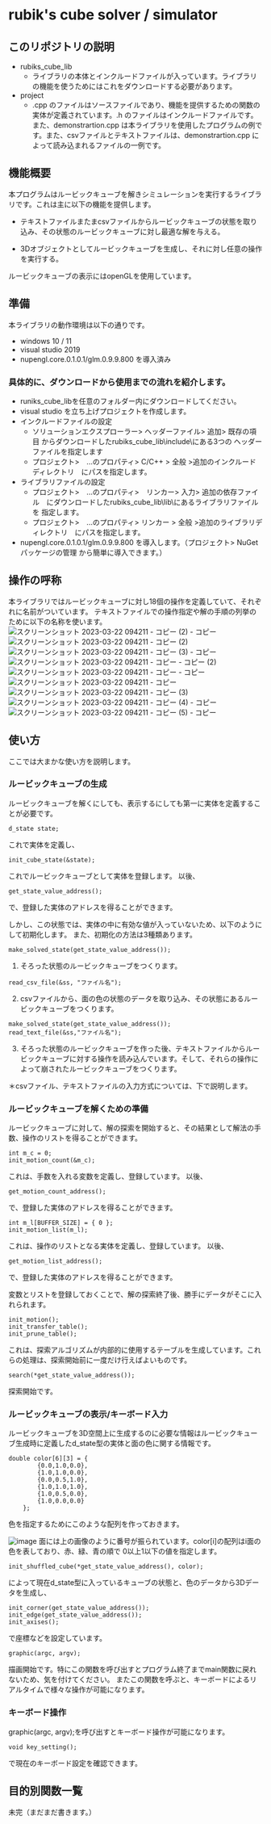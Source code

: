 # rubik's cube solver / simulator

## このリポジトリの説明
* rubiks_cube_lib
  * ライブラリの本体とインクルードファイルが入っています。ライブラリの機能を使うためにはこれをダウンロードする必要があります。
* project
  * .cpp のファイルはソースファイルであり、機能を提供するための関数の実体が定義されています。.h のファイルはインクルードファイルです。
  また、demonstrartion.cpp は本ライブラリを使用したプログラムの例です。また、csvファイルとテキストファイルは、demonstrartion.cpp に
  よって読み込まれるファイルの一例です。
## 機能概要

本プログラムはルービックキューブを解きシミュレーションを実行するライブラリです。これは主に以下の機能を提供します。

* テキストファイルまたまcsvファイルからルービックキューブの状態を取り込み、その状態のルービックキューブに対し最適な解を与える。

* 3Dオブジェクトとしてルービックキューブを生成し、それに対し任意の操作を実行する。

ルービックキューブの表示にはopenGLを使用しています。

## 準備

本ライブラリの動作環境は以下の通りです。
* windows 10 / 11
* visual studio 2019
* nupengl.core.0.1.0.1/glm.0.9.9.800 を導入済み

### 具体的に、ダウンロードから使用までの流れを紹介します。

* runiks_cube_libを任意のフォルダー内にダウンロードしてください。
* visual studio を立ち上げプロジェクトを作成します。
* インクルードファイルの設定
  * ソリューションエクスプローラー> ヘッダーファイル> 追加> 既存の項目 からダウンロードしたrubiks_cube_lib\include\にある3つの
  ヘッダーファイルを指定します
  * プロジェクト>　...のプロパティ> C/C++ > 全般 >追加のインクルードディレクトリ　にパスを指定します。
* ライブラリファイルの設定
  * プロジェクト>　...のプロパティ>　リンカー> 入力> 追加の依存ファイル　にダウンロードしたrubiks_cube_lib\lib\にあるライブラリファイルを
  指定します。
  * プロジェクト>　...のプロパティ> リンカー > 全般 >追加のライブラリディレクトリ　にパスを指定します。
* nupengl.core.0.1.0.1/glm.0.9.9.800 を導入します。（プロジェクト> NuGetパッケージの管理 から簡単に導入できます。）
## 操作の呼称

本ライブラリではルービックキューブに対し18個の操作を定義していて、それぞれに名前がついています。
テキストファイルでの操作指定や解の手順の列挙のために以下の名称を使います。
![スクリーンショット 2023-03-22 094211 - コピー (2) - コピー](https://user-images.githubusercontent.com/123747386/226789689-7c2956ba-487d-4742-abc9-afa17605c84a.png)
![スクリーンショット 2023-03-22 094211 - コピー (2)](https://user-images.githubusercontent.com/123747386/226789722-a3f18efc-6403-477b-8466-733752f93e11.png)
![スクリーンショット 2023-03-22 094211 - コピー (3) - コピー](https://user-images.githubusercontent.com/123747386/226789730-295569f2-25b5-453a-a670-af6c8ef7bb59.png)
![スクリーンショット 2023-03-22 094211 - コピー - コピー (2)](https://user-images.githubusercontent.com/123747386/226793400-263b9682-4692-4933-a7fb-86e2398dd212.png)
![スクリーンショット 2023-03-22 094211 - コピー - コピー](https://user-images.githubusercontent.com/123747386/226793428-f30d52be-f583-49bd-8d9a-133fea09c5d2.png)
![スクリーンショット 2023-03-22 094211 - コピー](https://user-images.githubusercontent.com/123747386/226793457-d35b2d02-618b-44c0-bc4f-2d00fe8cbcb9.png)
![スクリーンショット 2023-03-22 094211 - コピー (3)](https://user-images.githubusercontent.com/123747386/226793569-05cea50f-0386-42a3-aa6c-d0b666726358.png)
![スクリーンショット 2023-03-22 094211 - コピー (4) - コピー](https://user-images.githubusercontent.com/123747386/226793583-87fc9362-ffb4-438c-9dd0-d0a0bb304da5.png)
![スクリーンショット 2023-03-22 094211 - コピー (5) - コピー](https://user-images.githubusercontent.com/123747386/226793592-294ca6da-56fa-4c5d-ab0b-2c5f5b608f34.png)

## 使い方
ここでは大まかな使い方を説明します。
### ルービックキューブの生成
ルービックキューブを解くにしても、表示するにしても第一に実体を定義することが必要です。
```
d_state state;
```
これで実体を定義し、
```
init_cube_state(&state);
```
これでルービックキューブとして実体を登録します。
以後、
```
get_state_value_address();
```
で、登録した実体のアドレスを得ることができます。

しかし、この状態では、実体の中に有効な値が入っていないため、以下のようにして初期化します。
また、初期化の方法は3種類あります。
```
make_solved_state(get_state_value_address());
```
1. そろった状態のルービックキューブをつくります。
```
read_csv_file(&ss, "ファイル名");
```
2. csvファイルから、面の色の状態のデータを取り込み、その状態にあるルービックキューブをつくります。
```
make_solved_state(get_state_value_address());
read_text_file(&ss,"ファイル名");
```
3. そろった状態のルービックキューブを作った後、テキストファイルからルービックキューブに対する操作を読み込んでいます。そして、それらの操作によって崩されたルービックキューブをつくります。

＊csvファイル、テキストファイルの入力方式については、下で説明します。

### ルービックキューブを解くための準備
ルービックキューブに対して、解の探索を開始すると、その結果として解法の手数、操作のリストを得ることができます。
```
int m_c = 0;
init_motion_count(&m_c);
```
これは、手数を入れる変数を定義し、登録しています。
以後、
```
get_motion_count_address();
```
で、登録した実体のアドレスを得ることができます。

```
int m_l[BUFFER_SIZE] = { 0 };
init_motion_list(m_l);
```
これは、操作のリストとなる実体を定義し、登録しています。
以後、
```
get_motion_list_address();
```
で、登録した実体のアドレスを得ることができます。

変数とリストを登録しておくことで、解の探索終了後、勝手にデータがそこに入れられます。
```
init_motion();
init_transfer_table();
init_prune_table();
```
これは、探索アルゴリズムが内部的に使用するテーブルを生成しています。これらの処理は、探索開始前に一度だけ行えばよいものです。
```
search(*get_state_value_address());
```
探索開始です。

### ルービックキューブの表示/キーボード入力
ルービックキューブを3D空間上に生成するのに必要な情報はルービックキューブ生成時に定義したd_state型の実体と面の色に関する情報です。
```
double color[6][3] = {
		{0.0,1.0,0.0},
		{1.0,1.0,0.0},
		{0.0,0.5,1.0},
		{1.0,1.0,1.0},
		{1.0,0.5,0.0},
		{1.0,0.0,0.0}
	};
```
色を指定するためにこのような配列を作っておきます。

![image](https://user-images.githubusercontent.com/123747386/226779234-db39604a-8952-4cae-abad-452700fbf27e.png)
面には上の画像のように番号が振られています。color[i]の配列はi面の色を表しており、赤、緑、青の順で
0以上1以下の値を指定します。

```
init_shuffled_cube(*get_state_value_address(), color);
```
によって現在d_state型に入っているキューブの状態と、色のデータから3Dデータを生成し、
```
init_corner(get_state_value_address());
init_edge(get_state_value_address());
init_axises();
```
で座標などを設定しています。
```
graphic(argc, argv);
```
描画開始です。特にこの関数を呼び出すとプログラム終了までmain関数に戻れないため、気を付けてください。
またこの関数を呼ぶと、キーボードによるリアルタイムで様々な操作が可能になります。

### キーボード操作
graphic(argc, argv);を呼び出すとキーボード操作が可能になります。

```
void key_setting();
```
で現在のキーボード設定を確認できます。
## 目的別関数一覧

未完（まだまだ書きます。）


